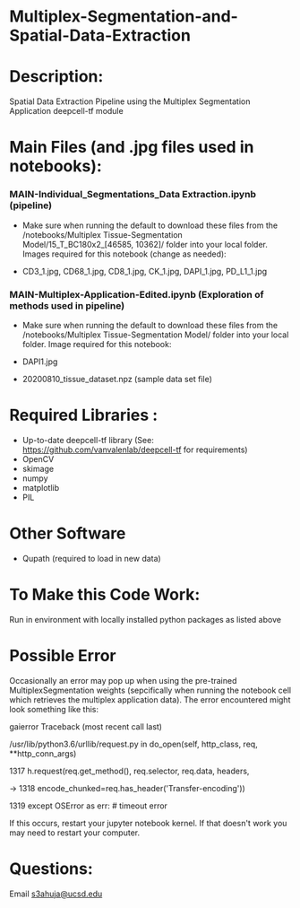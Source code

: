 # Multiplex-Segmentation-and-Spatial-Data-Extraction



# Description: 
Spatial Data Extraction Pipeline using the Multiplex Segmentation Application deepcell-tf module


# Main Files (and .jpg files used in notebooks):
### MAIN-Individual_Segmentations_Data Extraction.ipynb (pipeline)

- Make sure when running the default to download these files from the /notebooks/Multiplex Tissue-Segmentation Model/15_T_BC180x2_[46585, 10362]/ folder into your local folder. Images required for this notebook (change as needed):

- CD3_1.jpg, CD68_1.jpg, CD8_1.jpg, CK_1.jpg, DAPI_1.jpg, PD_L1_1.jpg 






### MAIN-Multiplex-Application-Edited.ipynb (Exploration of methods used in pipeline)
   
- Make sure when running the default to download these files from the /notebooks/Multiplex Tissue-Segmentation Model/ folder into your local folder. Image required for this notebook:

- DAPI1.jpg
- 20200810_tissue_dataset.npz (sample data set file)


# Required Libraries :

- Up-to-date deepcell-tf library (See: https://github.com/vanvalenlab/deepcell-tf for requirements)
- OpenCV
- skimage
- numpy
- matplotlib
- PIL

# Other Software

- Qupath (required to load in new data)


# To Make this Code Work:
Run in environment with locally installed python packages as listed above 

# Possible Error 
Occasionally an error may pop up when using the pre-trained MultiplexSegmentation weights (sepcifically when running the notebook cell which retrieves the multiplex application data). The error encountered might look something like this:

gaierror                                  Traceback (most recent call last)

/usr/lib/python3.6/urllib/request.py in do_open(self, http_class, req, **http_conn_args)
   
   1317                 h.request(req.get_method(), req.selector, req.data, headers,

 -> 1318                           encode_chunked=req.has_header('Transfer-encoding'))

   1319             except OSError as err: # timeout error


If this occurs, restart your jupyter notebook kernel. If that doesn't work you may need to restart your computer.

# Questions:
Email s3ahuja@ucsd.edu


